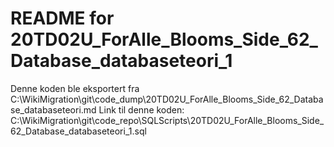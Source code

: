 # README for 20TD02U_ForAlle_Blooms_Side_62_Database_databaseteori_1
Denne koden ble eksportert fra C:\WikiMigration\git\code_dump\20TD02U_ForAlle_Blooms_Side_62_Database_databaseteori.md
Link til denne koden: C:\WikiMigration\git\code_repo\SQLScripts\20TD02U_ForAlle_Blooms_Side_62_Database_databaseteori_1.sql
